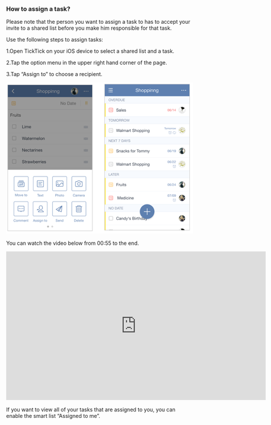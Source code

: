 ### How to assign a task?
Please note that the person you want to assign a task to has to accept your invite to a shared list before you make him responsible for that task.

Use the following steps to assign tasks:

1.Open TickTick on your iOS device to select a shared list and a task.

2.Tap the option menu in the upper right hand corner of the page.

3.Tap “Assign to” to choose a recipient.

![](../images/iosassign.png)

You can watch the video below from 00:55 to the end.

<iframe width="700" height="400" src="https://www.youtube.com/embed/CTW6geOAGtw?list=PLbWRKVi0_aTEwRLCS5T4MD0wCQU_ve8xW" frameborder="0" allowfullscreen></iframe>

<br />

If you want to view all of your tasks that are assigned to you, you can enable the smart list “Assigned to me”. 